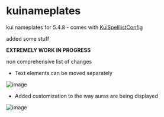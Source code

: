 # kuinameplates
 kui nameplates for 5.4.8 - comes with [KuiSpelllistConfig](https://www.curseforge.com/wow/addons/kuispelllistconfig/files/all?filter-game-version=2020709689%3A474)

added some stuff


**EXTREMELY WORK IN PROGRESS**

non comprehensive list of changes

- Text elements can be moved separately

![image](https://user-images.githubusercontent.com/74861371/162582041-655d723a-909f-4548-af29-9ce71234f45c.png)

- Added customization to the way auras are being displayed

![image](https://user-images.githubusercontent.com/74861371/162582064-5db4fd4d-212f-420a-becc-a9d93d653b20.png)
